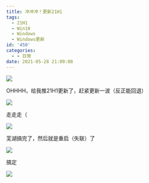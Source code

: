 ```yaml
---
title: 冲冲冲！更新21H1
tags:
  - 21H1
  - Win10
  - Windows
  - Windows更新
id: '450'
categories:
  - - 日常
date: 2021-05-28 21:09:08
---
```


![](/wp-content/uploads/2021/05/image-1.png)

OHHHH，给我推21H1更新了，赶紧更新一波（反正能回退）

![](/wp-content/uploads/2021/05/XQYHXJ7RP_7_WA1_4.png)

走走走（

![](/wp-content/uploads/2021/05/7P_A0RHR9RC_48INUCWTT.png)

芜湖搞完了，然后就是重启（失联）了

![](/wp-content/uploads/2021/05/WOATOT_FSL68TEVDLL.png)

搞定

![](/wp-content/uploads/2021/05/BR_K@HA8YWNN9A@43RS.jpg)